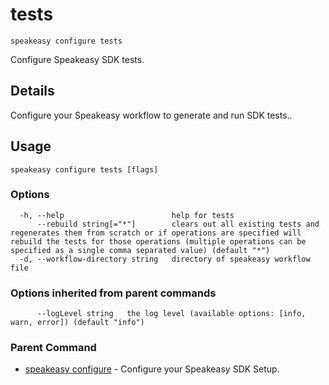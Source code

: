 # tests  
`speakeasy configure tests`  


Configure Speakeasy SDK tests.  

## Details

Configure your Speakeasy workflow to generate and run SDK tests..

## Usage

```
speakeasy configure tests [flags]
```

### Options

```
  -h, --help                        help for tests
      --rebuild string[="*"]        clears out all existing tests and regenerates them from scratch or if operations are specified will rebuild the tests for those operations (multiple operations can be specified as a single comma separated value) (default "*")
  -d, --workflow-directory string   directory of speakeasy workflow file
```

### Options inherited from parent commands

```
      --logLevel string   the log level (available options: [info, warn, error]) (default "info")
```

### Parent Command

* [speakeasy configure](/docs/speakeasy-reference/cli/configure)	 - Configure your Speakeasy SDK Setup.
